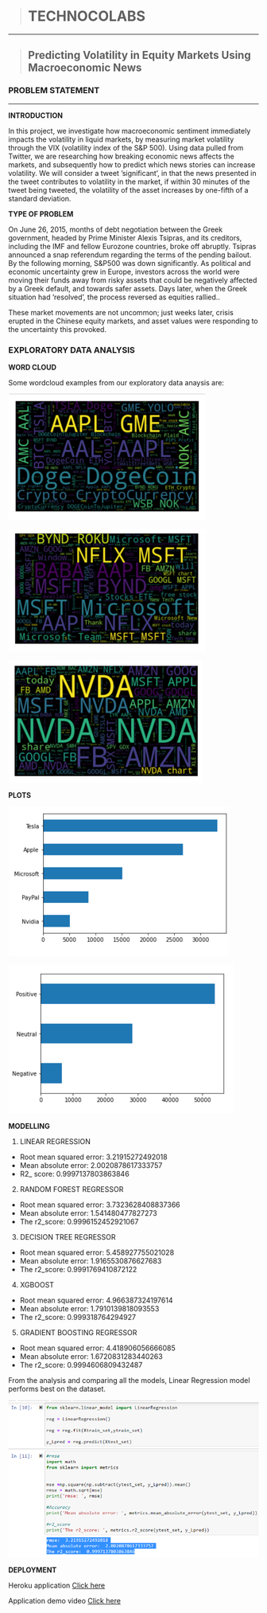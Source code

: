 >#  TECHNOCOLABS
---
>## Predicting Volatility in Equity Markets Using Macroeconomic News

<p></p>
<p></p>

 ### **PROBLEM STATEMENT**
---
**INTRODUCTION**
<p>In this project, we investigate how macroeconomic sentiment immediately impacts the volatility in liquid markets, by measuring market volatility through the VIX  (volatility index of the S&P 500). Using data pulled from Twitter, we are researching how breaking economic news affects the markets, and subsequently how to predict which news stories can increase volatility. We will consider a tweet ’significant’, in that the news presented in the tweet contributes to volatility in the market, if within 30 minutes of the tweet being tweeted, the volatility of the asset increases by one-fifth of a standard deviation.</p>

**TYPE OF PROBLEM**
<p>On June 26, 2015, months of debt negotiation between the Greek government, headed by Prime Minister Alexis Tsipras, and its creditors, including the IMF and fellow Eurozone countries, broke off abruptly. Tsipras announced a snap referendum regarding the terms of the pending bailout. By the following morning, S&P500 was down significantly.  As political and economic uncertainty grew in Europe, investors across the world were moving their funds away from risky assets that could be negatively affected by a Greek default, and towards safer assets. Days later, when the Greek situation had ’resolved’, the process reversed as equities rallied..</p>
<p>These market movements are not uncommon; just weeks later, crisis erupted in the Chinese equity markets, and asset values were responding to the uncertainty this provoked. </p>

### **EXPLORATORY DATA ANALYSIS**

**WORD CLOUD**
<P> Some wordcloud examples from our exploratory data anaysis are: </p>

![Apple stock](eda_images/wc_apple.png)

![microsoft stock](eda_images/wc_msft.png)

![Paypal stock](eda_images/wc_nvda.png)


**PLOTS**

![Stock count](eda_images/companies.png)

![Sentiment count](eda_images/sentiment.png)


**MODELLING**

1.	LINEAR REGRESSION

* Root mean squared error:  3.21915272492018
* Mean absolute error: 2.0020878617333757
* R2_ score: 0.9997137803863846

2. 	RANDOM FOREST REGRESSOR

* Root mean squared error:  3.7323628408837366
* Mean absolute error:  1.541480477827273
* The r2_score:  0.9996152452921067

3.	DECISION TREE REGRESSOR

* Root mean squared error:  5.458927755021028
* Mean absolute error:  1.9165530876627683
* The r2_score:  0.9991769410872122

4. XGBOOST

* Root mean squared error:  4.966387324197614
* Mean absolute error:  1.7910139818093553
* The r2_score:  0.999318764294927

5. GRADIENT BOOSTING REGRESSOR

* Root mean squared error:  4.418906056666085
* Mean absolute error:  1.6720831283440263
* The r2_score:  0.9994606809432487

<p>From the analysis and comparing all the models, Linear Regression model performs best on the dataset. </p>

![Linear Regression](eda_images/linresults.png)

**DEPLOYMENT**

Heroku application [Click here](https://volatility-prediction.herokuapp.com/ "click here")


Application demo video [Click here](https://drive.google.com/file/d/12qFLEKkV_4HRvPf4RekAwywken2-tlsA/view?usp=sharing "click here")








